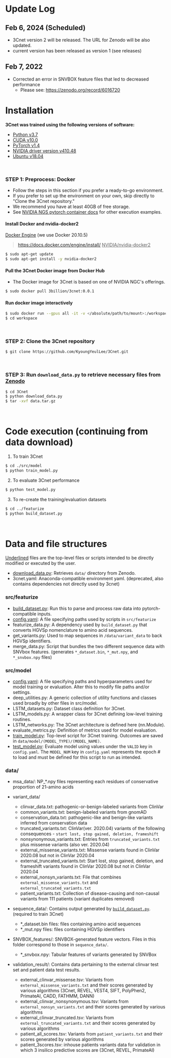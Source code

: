 ﻿# Update Log

## Feb 6, 2024 (Scheduled)
- 3Cnet version 2 will be released. The URL for Zenodo will be also updated.
- current version has been released as version 1 (see releases)

## Feb 7, 2022
- Corrected an error in SNVBOX feature files that led to decreased performance
  - Please see: https://zenodo.org/record/6016720

# Installation

__3Cnet was trained using the following versions of software:__
- [Python v3.7](https://www.python.org)
- [CUDA v10.0](https://developer.nvidia.com/cuda-toolkit)
- [PyTorch v1.4](https://pytorch.org)
- [NVIDIA driver version v410.48](https://www.nvidia.com/Download/index.aspx)
- [Ubuntu v18.04](https://ubuntu.com)

<br>

### STEP 1: Preprocess: Docker
- Follow the steps in this section if you prefer a ready-to-go environment.
- If you prefer to set up the environment on your own, skip directly to "Clone the 3Cnet repository."
- We recommend you have at least 40GB of free storage.
- See [NVIDIA NGS pytorch container docs](https://ngc.nvidia.com/catalog/containers/nvidia:pytorch) for other execution examples.
#### __Install Docker and nvidia-docker2__
<ins>Docker Engine</ins> (we use Docker 20.10.5)
> https://docs.docker.com/engine/install/
<ins>NVIDIA/nvidia-docker2</ins>
```bash
$ sudo apt-get update
$ sudo apt-get install -y nvidia-docker2
```
#### __Pull the 3Cnet Docker image from Docker Hub__
- The Docker image for 3Cnet is based on one of NVIDIA NGC's offerings.
```bash
$ sudo docker pull 3billion/3cnet:0.0.1
```
#### __Run docker image interactively__
```bash
$ sudo docker run --gpus all -it -v </absolute/path/to/mount>:/workspace 3billion/3cnet:0.0.1
$ cd workspace
```

<br>

### STEP 2: Clone the 3Cnet repository

```bash
$ git clone https://github.com/KyoungYeulLee/3Cnet.git
```

<br>

### STEP 3: Run `download_data.py` to retrieve necessary files from [Zenodo](https://zenodo.org)

```bash
$ cd 3Cnet
$ python download_data.py
$ tar -xvf data.tar.gz
```

<br>

# Code execution (continuing from data download)

1. To train 3Cnet

```bash
$ cd ./src/model
$ python train_model.py
```

2. To evaluate 3Cnet performance

```bash
$ python test_model.py
```

3. To re-create the training/evaluation datasets

```bash
$ cd ../featurize
$ python build_dataset.py
```

<br>

# Data and file structures
<ins>Underlined</ins> files are the top-level files or scripts intended to be directly modified or executed by the user.

- <ins>download_data.py</ins>: Retrieves `data/` directory from Zenodo.
- 3cnet.yaml: Anaconda-compatible environment yaml. (deprecated, also contains dependencies not directly used by 3cnet)

### **src/featurize**
   - <ins>build_dataset.py</ins>: Run this to parse and process raw data into pytorch-compatible inputs.
   - <ins>config.yaml</ins>: A file specifying paths used by scripts in `src/featurize`
   - featurize_data.py: A dependency used by `build_dataset.py` that converts HGVSp nomenclature to amino acid sequences.
   - get_variants.py: Used to map sequences in `/data/variant_data` to back HGVSp identifiers.
   - merge_data.py: Script that bundles the two different sequence data with SNVbox features. (generates `*_dataset.bin`, `*_mut.npy`, and `*_snvbox.npy` files)
  
### **src/model**
   - <ins>config.yaml</ins>: A file specifying paths and hyperparameters used for model training or evaluation. Alter this to modify file paths and/or settings.
   - deep_utilities.py: A generic collection of utility functions and classes used broadly by other files in src/model.
   - LSTM_datasets.py: Dataset class definition for 3Cnet.
   - LSTM_models.py: A wrapper class for 3Cnet defining low-level training routines.
   - LSTM_networks.py: The 3Cnet architecture is defined here (nn.Module).
   - evaluate_metrics.py: Definition of metrics used for model evaluation.
   - <ins>train_model.py</ins>: Top-level script for 3Cnet training. Outcomes are saved in `data/model/(MODEL_TYPE)/(MODEL_NAME)`.
   - <ins>test_model.py</ins>: Evaluate model using values under the `VALID` key in `config.yaml`. The `MODEL_NUM` key in `config.yaml` represents the epoch # to load and must be defined for this script to run as intended.

### **data/**
   - msa_data/: NP_*.npy files representing each residues of conservative proportion of 21-amino acids

   - variant_data/
     - clinvar_data.txt: pathogenic-or-benign-labeled  variants from ClinVar
     - common_variants.txt: benign-labeled variants from gnomAD
     - conservation_data.txt: pathogenic-like and benign-like variants inferred from conservation data
     - truncated_variants.txt: ClinVar(ver. 2020.04) variants of the following consequences - `start lost, stop gained, deletion, frameshift`
     - nonsynonymous_variants.txt: Entries from `truncated_variants.txt` plus missense variants (also ver. 2020.04)
     - external_missense_variants.txt: Missense variants found in ClinVar 2020.08 but not in ClinVar 2020.04
     - external_truncated_variants.txt: Start lost, stop gained, deletion, and frameshift variants found in ClinVar 2020.08 but not in ClinVar 2020.04
     - external_nonsyn_variants.txt: File that combines `external_missense_variants.txt` and `external_truncated_variants.txt`
     - patient_variants.txt: Collection of disease-causing and non-causal variants from 111 patients (variant duplicates removed)

   - sequence_data/: Contains output generated by <ins>`build_dataset.py`</ins>. (required to train 3Cnet)
     - *_dataset.bin files: files containing amino acid sequences
     - *_mut.npy files: files containing HGVSp identifiers

   - SNVBOX_features/: SNVBOX-generated feature vectors. Files in this folder correspond to those in `sequence_data/`.
     - *_snvbox.npy: Tabular features of variants generated by SNVBox

   - validation_result/: Contains data pertaining to the external clinvar test set and patient data test results.
     - external_clinvar_missense.tsv: Variants from `external_missense_variants.txt` and their scores generated by various algorithms (3Cnet, REVEL, VEST4, SIFT, PolyPhen2, PrimateAI, CADD, FATHMM, DANN)
     - external_clinvar_nonsynonymous.tsv: Variants from `external_nonsyn_variants.txt` and their scores generated by various algorithms
     - external_clinvar_truncated.tsv: Variants from `external_truncated_variants.txt` and their scores generated by various algorithms
     - patient_all_scores.tsv: Variants from `patient_variants.txt` and their scores generated by various algorithms
     - patient_3scores.tsv: inhouse patients variants data for validation in which 3 insilico predictive scores are (3Cnet, REVEL, PrimateAI)
